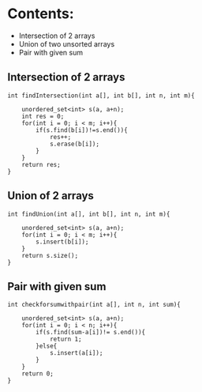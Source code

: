 # Contents:

- Intersection of 2 arrays
- Union of two unsorted arrays
- Pair with given sum

## Intersection of 2 arrays

```
int findIntersection(int a[], int b[], int n, int m){

    unordered_set<int> s(a, a+n);
    int res = 0;
    for(int i = 0; i < m; i++){
        if(s.find(b[i])!=s.end()){
            res++;
            s.erase(b[i]);
        }
    }
    return res;
}

```

## Union of 2 arrays

```
int findUnion(int a[], int b[], int n, int m){

    unordered_set<int> s(a, a+n);
    for(int i = 0; i < m; i++){
        s.insert(b[i]);
    }
    return s.size();
}

```

## Pair with given sum

```
int checkforsumwithpair(int a[], int n, int sum){

    unordered_set<int> s(a, a+n);
    for(int i = 0; i < n; i++){
        if(s.find(sum-a[i])!= s.end()){
            return 1;
        }else{
            s.insert(a[i]);
        }
    }
    return 0;
}



```
